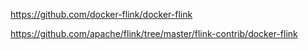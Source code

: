 https://github.com/docker-flink/docker-flink

https://github.com/apache/flink/tree/master/flink-contrib/docker-flink
